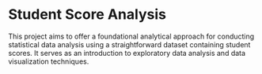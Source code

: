# Student Score Analysis  

This project aims to offer a foundational analytical approach for conducting statistical data analysis using a straightforward dataset containing student scores. It serves as an introduction to exploratory data analysis and data visualization techniques.
